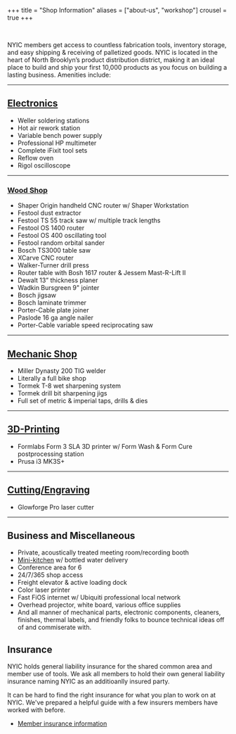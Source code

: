 +++
title = "Shop Information"
aliases = ["about-us", "workshop"]
crousel = true
+++

</br>

NYIC members get access to countless fabrication tools, inventory storage, and easy shipping & receiving of palletized goods. NYIC is located in the heart of North Brooklyn’s product distribution district, making it an ideal place to build and ship your first 10,000 products as you focus on building a lasting business. Amenities include:

---

## [Electronics](../electronics-area)

- Weller soldering stations
- Hot air rework station
- Variable bench power supply
- Professional HP multimeter
- Complete iFixit tool sets
- Reflow oven
- Rigol oscilloscope

---

### [Wood Shop](../wood-shop-area)

- Shaper Origin handheld CNC router w/ Shaper Workstation
- Festool dust extractor
- Festool TS 55 track saw w/ multiple track lengths
- Festool OS 1400 router
- Festool OS 400 oscillating tool
- Festool random orbital sander
- Bosch TS3000 table saw
- XCarve CNC router
- Walker-Turner drill press
- Router table with Bosh 1617 router & Jessem Mast-R-Lift II
- Dewalt 13” thickness planer
- Wadkin Bursgreen 9" jointer
- Bosch jigsaw
- Bosch laminate trimmer
- Porter-Cable plate joiner
- Paslode 16 ga angle nailer
- Porter-Cable variable speed reciprocating saw

---

## [Mechanic Shop](../mechanic-shop-area)

- Miller Dynasty 200 TIG welder
- Literally a full bike shop
- Tormek T-8 wet sharpening system
- Tormek drill bit sharpening jigs
- Full set of metric & imperial taps, drills & dies

---

## [3D-Printing](../3d-printing-area)

- Formlabs Form 3 SLA 3D printer w/ Form Wash & Form Cure postprocessing station
- Prusa i3 MK3S+

---

## [Cutting/Engraving](../cutting-engraving-area)

- Glowforge Pro laser cutter

---

## Business and Miscellaneous

- Private, acoustically treated meeting room/recording booth
- [Mini-kitchen](../kitchen-area) w/ bottled water delivery
- Conference area for 6
- 24/7/365 shop access
- Freight elevator & active loading dock
- Color laser printer
- Fast FiOS internet w/ Ubiquiti professional local network
- Overhead projector, white board, various office supplies
- And all manner of mechanical parts, electronic components, cleaners, finishes, thermal labels, and friendly folks to bounce technical ideas off of and commiserate with.

## Insurance

NYIC holds general liability insurance for the shared common area and member use of tools. We ask all members to hold their own general liability insurance naming NYIC as an additioanlly insured party.

It can be hard to find the right insurance for what you plan to work on at NYIC. We've prepared a helpful guide with a few insurers members have worked with before.

- [Member insurance information](../insurance/)
